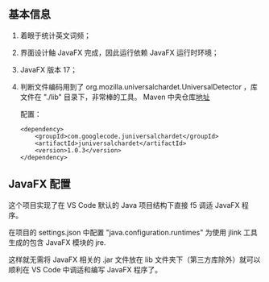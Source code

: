 ## 基本信息

1. 着眼于统计英文词频；
2. 界面设计鲉 JavaFX 完成，因此运行依赖 JavaFX 运行时环境；
3. JavaFX 版本 17；
4. 判断文件编码用到了 org.mozilla.universalchardet.UniversalDetector ，库文件在 "./lib" 目录下，非常棒的工具。 Maven 中央仓库[地址](https://central.sonatype.com/artifact/com.googlecode.juniversalchardet/juniversalchardet/1.0.3)

    配置：

    ```
    <dependency>
        <groupId>com.googlecode.juniversalchardet</groupId>
        <artifactId>juniversalchardet</artifactId>
        <version>1.0.3</version>
    </dependency>
    ```

## JavaFX 配置

这个项目实现了在 VS Code 默认的 Java 项目结构下直接 f5 调适 JavaFX 程序。

在项目的 settings.json 中配置 "java.configuration.runtimes" 为使用 jlink 工具生成的包含 JavaFX 模块的 jre.

这样就无需将 JavaFX 相关的 .jar 文件放在 lib 文件夹下（第三方库除外）就可以顺利在 VS Code 中调适和编写 JavaFX 程序了。

